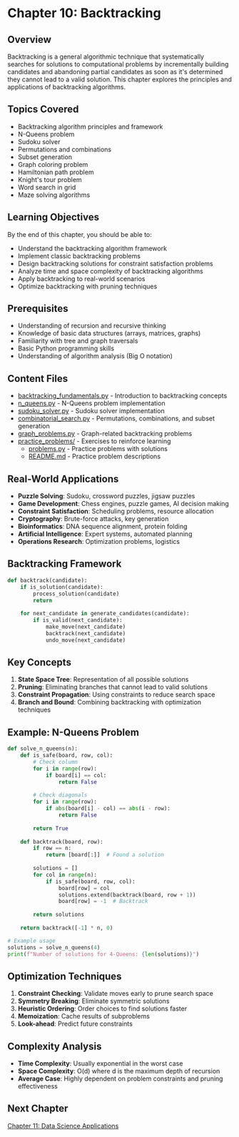 # Chapter 10: Backtracking

## Overview
Backtracking is a general algorithmic technique that systematically searches for solutions to computational problems by incrementally building candidates and abandoning partial candidates as soon as it's determined they cannot lead to a valid solution. This chapter explores the principles and applications of backtracking algorithms.

## Topics Covered
- Backtracking algorithm principles and framework
- N-Queens problem
- Sudoku solver
- Permutations and combinations
- Subset generation
- Graph coloring problem
- Hamiltonian path problem
- Knight's tour problem
- Word search in grid
- Maze solving algorithms

## Learning Objectives
By the end of this chapter, you should be able to:
- Understand the backtracking algorithm framework
- Implement classic backtracking problems
- Design backtracking solutions for constraint satisfaction problems
- Analyze time and space complexity of backtracking algorithms
- Apply backtracking to real-world scenarios
- Optimize backtracking with pruning techniques

## Prerequisites
- Understanding of recursion and recursive thinking
- Knowledge of basic data structures (arrays, matrices, graphs)
- Familiarity with tree and graph traversals
- Basic Python programming skills
- Understanding of algorithm analysis (Big O notation)

## Content Files
- [backtracking_fundamentals.py](backtracking_fundamentals.py) - Introduction to backtracking concepts
- [n_queens.py](n_queens.py) - N-Queens problem implementation
- [sudoku_solver.py](sudoku_solver.py) - Sudoku solver implementation
- [combinatorial_search.py](combinatorial_search.py) - Permutations, combinations, and subset generation
- [graph_problems.py](graph_problems.py) - Graph-related backtracking problems
- [practice_problems/](practice_problems/) - Exercises to reinforce learning
  - [problems.py](practice_problems/problems.py) - Practice problems with solutions
  - [README.md](practice_problems/README.md) - Practice problem descriptions

## Real-World Applications
- **Puzzle Solving**: Sudoku, crossword puzzles, jigsaw puzzles
- **Game Development**: Chess engines, puzzle games, AI decision making
- **Constraint Satisfaction**: Scheduling problems, resource allocation
- **Cryptography**: Brute-force attacks, key generation
- **Bioinformatics**: DNA sequence alignment, protein folding
- **Artificial Intelligence**: Expert systems, automated planning
- **Operations Research**: Optimization problems, logistics

## Backtracking Framework
```python
def backtrack(candidate):
    if is_solution(candidate):
        process_solution(candidate)
        return
    
    for next_candidate in generate_candidates(candidate):
        if is_valid(next_candidate):
            make_move(next_candidate)
            backtrack(next_candidate)
            undo_move(next_candidate)
```

## Key Concepts
1. **State Space Tree**: Representation of all possible solutions
2. **Pruning**: Eliminating branches that cannot lead to valid solutions
3. **Constraint Propagation**: Using constraints to reduce search space
4. **Branch and Bound**: Combining backtracking with optimization techniques

## Example: N-Queens Problem
```python
def solve_n_queens(n):
    def is_safe(board, row, col):
        # Check column
        for i in range(row):
            if board[i] == col:
                return False
        
        # Check diagonals
        for i in range(row):
            if abs(board[i] - col) == abs(i - row):
                return False
        
        return True
    
    def backtrack(board, row):
        if row == n:
            return [board[:]]  # Found a solution
        
        solutions = []
        for col in range(n):
            if is_safe(board, row, col):
                board[row] = col
                solutions.extend(backtrack(board, row + 1))
                board[row] = -1  # Backtrack
        
        return solutions
    
    return backtrack([-1] * n, 0)

# Example usage
solutions = solve_n_queens(4)
print(f"Number of solutions for 4-Queens: {len(solutions)}")
```

## Optimization Techniques
1. **Constraint Checking**: Validate moves early to prune search space
2. **Symmetry Breaking**: Eliminate symmetric solutions
3. **Heuristic Ordering**: Order choices to find solutions faster
4. **Memoization**: Cache results of subproblems
5. **Look-ahead**: Predict future constraints

## Complexity Analysis
- **Time Complexity**: Usually exponential in the worst case
- **Space Complexity**: O(d) where d is the maximum depth of recursion
- **Average Case**: Highly dependent on problem constraints and pruning effectiveness

## Next Chapter
[Chapter 11: Data Science Applications](../11_data_science_applications/)